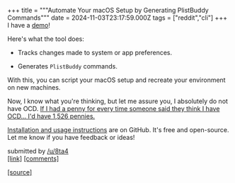 +++
title = """Automate Your macOS Setup by Generating PlistBuddy Commands"""
date = 2024-11-03T23:17:59.000Z
tags = ["reddit","cli"]
+++
I have a [demo](https://youtu.be/-gOFmlQP9IA)!

Here's what the tool does:

*   Tracks changes made to system or app preferences.
    
*   Generates `PlistBuddy` commands.
    

With this, you can script your macOS setup and recreate your environment on new machines.

Now, I know what you're thinking, but let me assure you, I absolutely do not have OCD. [If I had a penny for every time someone said they think I have OCD... I'd have 1,526 pennies.](https://old.reddit.com/r/Jokes/comments/87jb90/if_i_had_a_penny_for_every_time_someone_said_they)

[Installation and usage instructions](https://github.com/8ta4/plist) are on GitHub. It's free and open-source. Let me know if you have feedback or ideas!

submitted by [/u/8ta4](https://www.reddit.com/user/8ta4)  
[\[link\]](https://www.reddit.com/r/commandline/comments/1gj08k2/automate_your_macos_setup_by_generating/) [\[comments\]](https://www.reddit.com/r/commandline/comments/1gj08k2/automate_your_macos_setup_by_generating/)

[[source]](https://www.reddit.com/r/commandline/comments/1gj08k2/automate_your_macos_setup_by_generating/)
